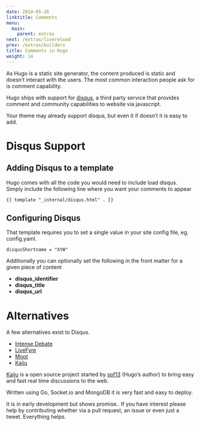 ```yaml
---
date: 2014-05-26
linktitle: Comments
menu:
  main:
    parent: extras
next: /extras/livereload
prev: /extras/builders
title: Comments in Hugo
weight: 14
---
```


As Hugo is a static site generator, the content produced is static and
doesn’t interact with the users. The most common interaction people ask
for is comment capability.

Hugo ships with support for [disqus](http://disqus.com), a third party
service that provides comment and community capabilities to website via
javascript.

Your theme may already support disqus, but even it if doesn’t it is easy
to add.

# Disqus Support

## Adding Disqus to a template

Hugo comes with all the code you would need to include load disqus.
Simply include the following line where you want your comments to appear

    {{ template "_internal/disqus.html" . }}


## Configuring Disqus

That template requires you to set a single value in your site config file, eg. config.yaml.

    disqusShortname = "XYW"

Additionally you can optionally set the following in the front matter
for a given piece of content

 * **disqus_identifier**
 * **disqus_title**
 * **disqus_url**

# Alternatives

A few alternatives exist to Disqus.

* [Intense Debate](http://intensedebate.com/)
* [LiveFyre](http://livefyre.com/)
* [Moot](http://muut.com)
* [Kaiju](http://github.com/spf13/kaiju)


[Kaiju](http://github.com/spf13/kaiju) is a open source project started
by [spf13](http://spf13.com) (Hugo’s author) to bring easy and fast real
time discussions to the web.

Written using Go, Socket.io and MongoDB it is very fast and easy to
deploy.

It is in early development but shows promise.. If you have interest
please help by contributing whether via a pull request, an issue or even
just a tweet. Everything helps.

